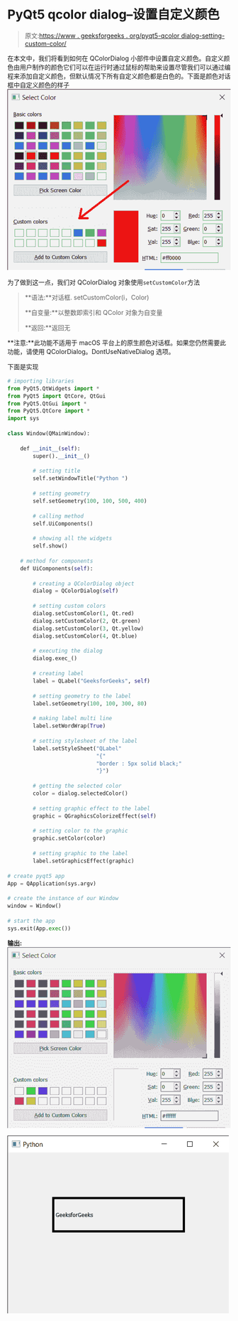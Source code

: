 # PyQt5 qcolor dialog–设置自定义颜色

> 原文:[https://www . geeksforgeeks . org/pyqt5-qcolor dialog-setting-custom-color/](https://www.geeksforgeeks.org/pyqt5-qcolordialog-setting-custom-color/)

在本文中，我们将看到如何在 QColorDialog 小部件中设置自定义颜色。自定义颜色由用户制作的颜色它们可以在运行时通过鼠标的帮助来设置尽管我们可以通过编程来添加自定义颜色，但默认情况下所有自定义颜色都是白色的。下面是颜色对话框中自定义颜色的样子
![](img/5668aba90d16527d59b67c0bb6496733.png)

为了做到这一点，我们对 QColorDialog 对象使用`setCustomColor`方法

> **语法:**对话框. setCustomColor(i，Color)
> 
> **自变量:**以整数即索引和 QColor 对象为自变量
> 
> **返回:**返回无

**注意:**此功能不适用于 macOS 平台上的原生颜色对话框。如果您仍然需要此功能，请使用 QColorDialog。DontUseNativeDialog 选项。

下面是实现

```py
# importing libraries
from PyQt5.QtWidgets import * 
from PyQt5 import QtCore, QtGui
from PyQt5.QtGui import * 
from PyQt5.QtCore import * 
import sys

class Window(QMainWindow):

    def __init__(self):
        super().__init__()

        # setting title
        self.setWindowTitle("Python ")

        # setting geometry
        self.setGeometry(100, 100, 500, 400)

        # calling method
        self.UiComponents()

        # showing all the widgets
        self.show()

    # method for components
    def UiComponents(self):

        # creating a QColorDialog object
        dialog = QColorDialog(self)

        # setting custom colors
        dialog.setCustomColor(1, Qt.red)
        dialog.setCustomColor(2, Qt.green)
        dialog.setCustomColor(3, Qt.yellow)
        dialog.setCustomColor(4, Qt.blue)

        # executing the dialog
        dialog.exec_()

        # creating label
        label = QLabel("GeeksforGeeks", self)

        # setting geometry to the label
        label.setGeometry(100, 100, 300, 80)

        # making label multi line
        label.setWordWrap(True)

        # setting stylesheet of the label
        label.setStyleSheet("QLabel"
                            "{"
                            "border : 5px solid black;"
                            "}")

        # getting the selected color
        color = dialog.selectedColor()

        # setting graphic effect to the label
        graphic = QGraphicsColorizeEffect(self)

        # setting color to the graphic
        graphic.setColor(color)

        # setting graphic to the label
        label.setGraphicsEffect(graphic)

# create pyqt5 app
App = QApplication(sys.argv)

# create the instance of our Window
window = Window()

# start the app
sys.exit(App.exec())
```

**输出:**
![](img/f2928e5d7836f28ff2ca02ac16848eea.png)

![](img/07db75f4de942f99c2f39fd98fd171ee.png)